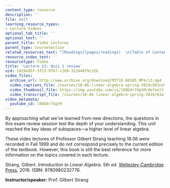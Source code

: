 ```yaml
---
content_type: resource
description: ''
file: null
learning_resource_types:
- Lecture Videos
optional_tab_title: ''
optional_text: ''
parent_title: Video Lectures
parent_type: CourseSection
related_resources_text: "[Readings](pages/readings)  \n[Table of Contents](pages/readings#Table_of_Contents)"
resource_index_text: ''
resourcetype: Video
title: 'Lecture 13: Quiz 1 review'
uid: 1029e95f-3f23-9767-c209-31244079c32b
video_files:
  archive_url: http://www.archive.org/download/MIT18.06S05_MP4/13.mp4
  video_captions_file: /courses/18-06-linear-algebra-spring-2010/d83ce5ad4dda5a28a9d90180987c3073_l88D4r74gtM.vtt
  video_thumbnail_file: https://img.youtube.com/vi/l88D4r74gtM/default.jpg
  video_transcript_file: /courses/18-06-linear-algebra-spring-2010/63af0d426b1415305114019a73e92e4f_l88D4r74gtM.pdf
video_metadata:
  youtube_id: l88D4r74gtM
---
```


By approaching what we've learned from new directions, the questions in this exam review session test the depth of your understanding. This unit reached the key ideas of subspaces—a higher level of linear algebra.

These video lectures of Professor Gilbert Strang teaching 18.06 were recorded in Fall 1999 and do not correspond precisely to the current edition of the textbook. However, this book is still the best reference for more information on the topics covered in each lecture.

Strang, Gilbert. _Introduction to Linear Algebra_. 5th ed. [Wellesley-Cambridge Press](http://www.wellesleycambridge.com/), 2016. ISBN: 9780980232776.

**Instructor/speaker:** Prof. Gilbert Strang